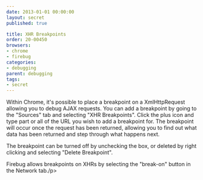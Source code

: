 ```yaml
---
date: 2013-01-01 00:00:00
layout: secret
published: true

title: XHR Breakpoints
order: 20-00450
browsers:
- chrome
- firebug
categories:
- debugging
parent: debugging
tags:
- secret
---
```


<p class="chrome">Within Chrome, it's possible to place a breakpoint on a XmlHttpRequest allowing you to debug AJAX requests. You can add a breakpoint by going to the "Sources" tab and selecting "XHR Breakpoints". Click the plus icon and type part or all of the URL you wish to add a breakpoint for. The breakpoint will occur once the request has been returned, allowing you to find out what data has been returned and step through what happens next.</p>

<p class="chrome">The breakpoint can be turned off by unchecking the box, or deleted by right clicking and selecting "Delete Breakpoint".</p>

<p class="firebug">Firebug allows breakpoints on XHRs by selecting the "break-on" button in the Network tab./p>
